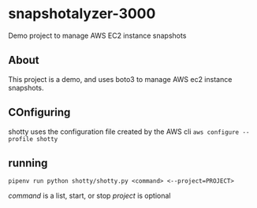 # snapshotalyzer-3000

Demo project to manage AWS EC2 instance snapshots

## About

This project is a demo, and uses boto3 to manage AWS ec2 instance snapshots.

## COnfiguring

shotty uses the configuration file created by the
AWS cli
`aws configure --profile shotty`

## running

`pipenv run python shotty/shotty.py <command> <--project=PROJECT>`

_command_ is a list, start, or stop
_project_ is optional
